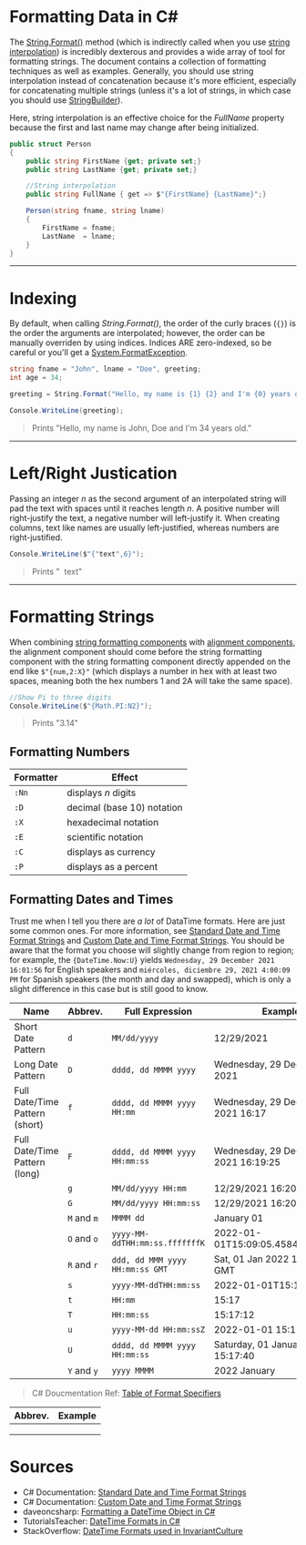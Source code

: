 # Formatting Data in C#
The [String.Format()](https://docs.microsoft.com/en-us/dotnet/api/system.string.format?view=net-6.0) method (which is indirectly called when you use [string interpolation](https://docs.microsoft.com/en-us/dotnet/csharp/language-reference/tokens/interpolated)) is incredibly dexterous and provides a wide array of tool for formatting strings.
The document contains a collection of formatting techniques as well as examples. Generally, you should use string interpolation instead of concatenation because it's more
efficient, especially for concatenating multiple strings (unless it's a lot of strings, in which case you should use [StringBuilder](https://docs.microsoft.com/en-us/dotnet/api/system.text.stringbuilder?view=net-6.0)).

Here, string interpolation is an effective choice for the _FullName_ property because the first and last name may change after being initialized.
```C#
public struct Person
{
    public string FirstName {get; private set;}
    public string LastName {get; private set;}

    //String interpolation
    public string FullName { get => $"{FirstName} {LastName}";}

    Person(string fname, string lname)
    {
        FirstName = fname;
        LastName  = lname;
    }
}
```

---

# Indexing
By default, when calling _String.Format()_, the order of the curly braces (`{}`) is the order the  arguments are interpolated; however, the order can be manually overriden
by using indices. Indices ARE zero-indexed, so be careful or you'll get a [System.FormatException](https://docs.microsoft.com/en-us/dotnet/api/system.formatexception?view=net-6.0).

```C#
string fname = "John", lname = "Doe", greeting;
int age = 34;

greeting = String.Format("Hello, my name is {1} {2} and I'm {0} years old.", age, fname, lname);

Console.WriteLine(greeting);
```
> Prints "Hello, my name is John, Doe and I'm 34 years old."

---

# Left/Right Justication
Passing an integer _n_ as the second argument of an interpolated string will pad the text with spaces until it reaches length _n_.
A positive number will right-justify the text, a negative number will left-justify it. When creating columns, text like names are
usually left-justified, whereas numbers are right-justified.

```C#
Console.WriteLine($"{"text",6}");
```
> Prints "&nbsp;&nbsp;text"

---

# Formatting Strings
When combining [string formatting components](https://docs.microsoft.com/en-us/dotnet/standard/base-types/composite-formatting#format-string-component) with [alignment components](https://docs.microsoft.com/en-us/dotnet/standard/base-types/composite-formatting#alignment-component), the alignment component should come before the string
formatting component with the string formatting component directly appended on the end like `$"{num,2:X}"` (which displays a number in hex with at least two spaces, meaning
both the hex numbers 1 and 2A will take the same space).

```C#
//Show Pi to three digits
Console.WriteLine($"{Math.PI:N2}");
```
> Prints "3.14"

## Formatting Numbers
| Formatter | Effect | 
| --------- | ------ |
| `:Nn` | displays _n_ digits 
| `:D` | decimal (base 10) notation ||
| `:X` | hexadecimal notation |
| `:E` | scientific notation |
| `:C` | displays as currency |
| `:P` | displays as a percent |

## Formatting Dates and Times
Trust me when I tell you there are _a lot_ of DataTime formats. Here are just some common ones. For more information, see [Standard Date and Time Format Strings](https://docs.microsoft.com/en-us/dotnet/standard/base-types/standard-date-and-time-format-strings#table-of-format-specifiers) and [Custom Date and Time Format Strings](https://docs.microsoft.com/en-us/dotnet/standard/base-types/custom-date-and-time-format-strings). You should be aware that the format you choose will slightly change from
region to region; for example, the `{DateTime.Now:U}` yields `Wednesday, 29 December 2021 16:01:56` for English speakers and `miércoles, diciembre 29, 2021 4:00:09 PM` 
for Spanish speakers (the month and day and swapped), which is only a slight difference in this case but is still good to know.

| Name | Abbrev. | Full Expression | Example |
| ---- | ------- | --------------- | ------- | 
| Short Date Pattern | `d` | `MM/dd/yyyy` | 12/29/2021 |
| Long Date Pattern | `D` | `dddd, dd MMMM yyyy` |  Wednesday, 29 December 2021 |
| Full Date/Time Pattern (short) | `f` | `dddd, dd MMMM yyyy HH:mm` | Wednesday, 29 December 2021 16:17 | 
| Full Date/Time Pattern (long) | `F` | `dddd, dd MMMM yyyy HH:mm:ss` | Wednesday, 29 December 2021 16:19:25 |
|  | `g` | `MM/dd/yyyy HH:mm` | 12/29/2021 16:20 |
|  | `G` | `MM/dd/yyyy HH:mm:ss` | 12/29/2021 16:20:12 |
|  | `M` and `m` | `MMMM dd` | January 01 |
|  | `O` and `o` | `yyyy-MM-ddTHH:mm:ss.fffffffK` | 2022-01-01T15:09:05.4584656+00:00 |
|  | `R` and `r` | `ddd, dd MMM yyyy HH:mm:ss GMT` | Sat, 01 Jan 2022 15:09:41 GMT |
|  | `s` | `yyyy-MM-ddTHH:mm:ss` | 2022-01-01T15:10:10 |
|  | `t` | `HH:mm` | 15:17 |
|  | `T` | `HH:mm:ss` | 15:17:12 |
|  | `u` | `yyyy-MM-dd HH:mm:ssZ` | 2022-01-01 15:17:31Z |
|  | `U` | `dddd, dd MMMM yyyy HH:mm:ss` | Saturday, 01 January 2022 15:17:40 |
|  | `Y` and `y` | `yyyy MMMM` | 2022 January |
> C# Doucmentation Ref: [Table of Format Specifiers](https://docs.microsoft.com/en-us/dotnet/standard/base-types/standard-date-and-time-format-strings#table-of-format-specifiers)

| Abbrev. | Example |
| ------- | ------- |
|  |  |
|  |  |
|  |  |



# Sources 
- C# Documentation: [Standard Date and Time Format Strings](https://docs.microsoft.com/en-us/dotnet/standard/base-types/standard-date-and-time-format-strings)
- C# Documentation: [Custom Date and Time Format Strings](https://docs.microsoft.com/en-us/dotnet/standard/base-types/custom-date-and-time-format-strings)
- daveoncsharp: [Formatting a DateTime Object in C#](https://www.daveoncsharp.com/2009/09/formatting-a-datetime-object-in-csharp/)
- TutorialsTeacher: [DateTime Formats in C#](https://www.tutorialsteacher.com/articles/datetime-formats-in-csharp)
- StackOverflow: [DateTime Formats used in InvariantCulture](https://stackoverflow.com/questions/46778141/datetime-formats-used-in-invariantculture)
